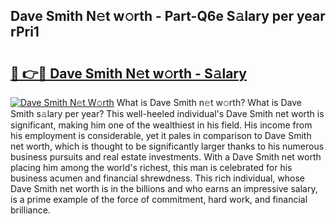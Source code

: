 ## Dave Smith N𝚎t w𝚘rth - Part-Q6e S𝚊lary per year rPri1

# <h2><a href="http://gc5520.nevu.top/?p=Dave+Smith">🔗 👉🔴 Dave Smith N𝚎t w𝚘rth - S𝚊lary</a></h2>

[![Dave Smith N𝚎t W𝚘rth](https://i.imgur.com/Oavwk0R.jpeg)](http://gc5520.nevu.top/?p=Dave+Smith)
What is Dave Smith n𝚎t w𝚘rth? What is Dave Smith s𝚊lary per year?
This well-heeled individual's Dave Smith net worth is significant, making him one of the wealthiest in his field. His income from his employment is considerable, yet it pales in comparison to Dave Smith net worth, which is thought to be significantly larger thanks to his numerous business pursuits and real estate investments. With a Dave Smith net worth placing him among the world's richest, this man is celebrated for his business acumen and financial shrewdness. This rich individual, whose Dave Smith net worth is in the billions and who earns an impressive salary, is a prime example of the force of commitment, hard work, and financial brilliance.
